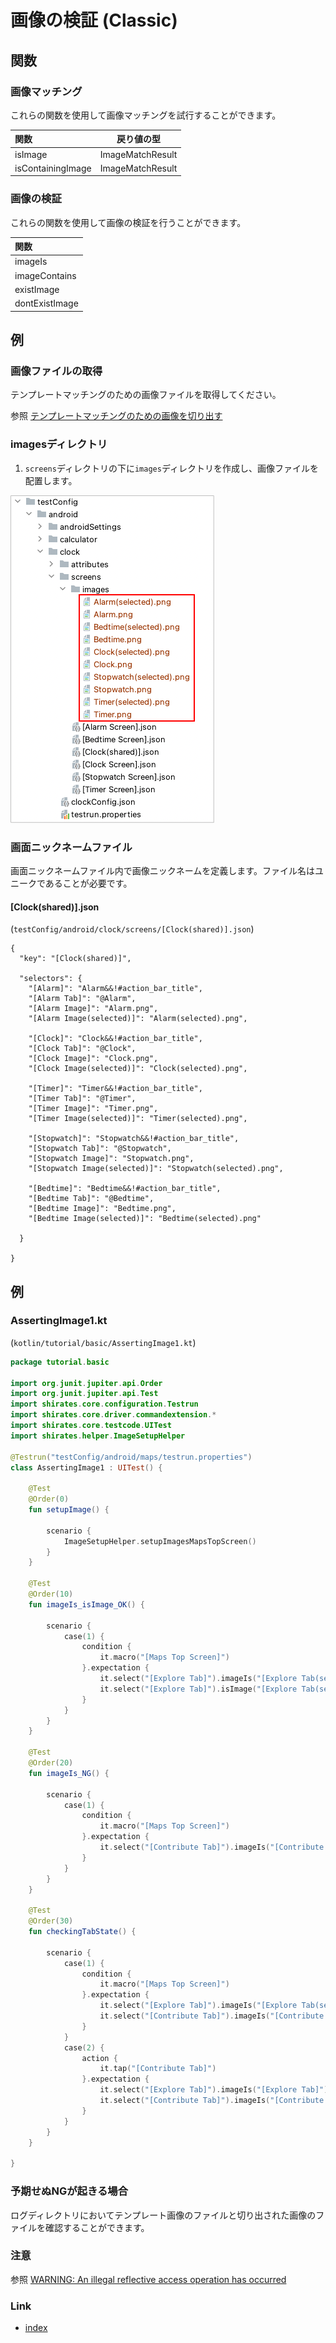 # 画像の検証 (Classic)

## 関数

### 画像マッチング

これらの関数を使用して画像マッチングを試行することができます。

| 関数                | 戻り値の型            |
|:------------------|------------------|
| isImage           | ImageMatchResult |
| isContainingImage | ImageMatchResult |

### 画像の検証

これらの関数を使用して画像の検証を行うことができます。

| 関数             |
|:---------------|
| imageIs        |
| imageContains  |
| existImage     |
| dontExistImage |

## 例

### 画像ファイルの取得

テンプレートマッチングのための画像ファイルを取得してください。

参照 [テンプレートマッチングのための画像を切り出す](../../../in_action/image_matching/cropping_images_for_template_matching_ja.md)

### imagesディレクトリ

1. `screens`ディレクトリの下に`images`ディレクトリを作成し、画像ファイルを配置します。

![cropped images](_images/put_cropped_images_in_images_directory.png)

### 画面ニックネームファイル

画面ニックネームファイル内で画像ニックネームを定義します。ファイル名はユニークであることが必要です。

#### [Clock(shared)].json

(`testConfig/android/clock/screens/[Clock(shared)].json`)

```
{
  "key": "[Clock(shared)]",

  "selectors": {
    "[Alarm]": "Alarm&&!#action_bar_title",
    "[Alarm Tab]": "@Alarm",
    "[Alarm Image]": "Alarm.png",
    "[Alarm Image(selected)]": "Alarm(selected).png",

    "[Clock]": "Clock&&!#action_bar_title",
    "[Clock Tab]": "@Clock",
    "[Clock Image]": "Clock.png",
    "[Clock Image(selected)]": "Clock(selected).png",

    "[Timer]": "Timer&&!#action_bar_title",
    "[Timer Tab]": "@Timer",
    "[Timer Image]": "Timer.png",
    "[Timer Image(selected)]": "Timer(selected).png",

    "[Stopwatch]": "Stopwatch&&!#action_bar_title",
    "[Stopwatch Tab]": "@Stopwatch",
    "[Stopwatch Image]": "Stopwatch.png",
    "[Stopwatch Image(selected)]": "Stopwatch(selected).png",

    "[Bedtime]": "Bedtime&&!#action_bar_title",
    "[Bedtime Tab]": "@Bedtime",
    "[Bedtime Image]": "Bedtime.png",
    "[Bedtime Image(selected)]": "Bedtime(selected).png"

  }

}
```

## 例

### AssertingImage1.kt

(`kotlin/tutorial/basic/AssertingImage1.kt`)

```kotlin
package tutorial.basic

import org.junit.jupiter.api.Order
import org.junit.jupiter.api.Test
import shirates.core.configuration.Testrun
import shirates.core.driver.commandextension.*
import shirates.core.testcode.UITest
import shirates.helper.ImageSetupHelper

@Testrun("testConfig/android/maps/testrun.properties")
class AssertingImage1 : UITest() {

    @Test
    @Order(0)
    fun setupImage() {

        scenario {
            ImageSetupHelper.setupImagesMapsTopScreen()
        }
    }

    @Test
    @Order(10)
    fun imageIs_isImage_OK() {

        scenario {
            case(1) {
                condition {
                    it.macro("[Maps Top Screen]")
                }.expectation {
                    it.select("[Explore Tab]").imageIs("[Explore Tab(selected)]")     // OK
                    it.select("[Explore Tab]").isImage("[Explore Tab(selected)]").thisIsTrue()      // OK
                }
            }
        }
    }

    @Test
    @Order(20)
    fun imageIs_NG() {

        scenario {
            case(1) {
                condition {
                    it.macro("[Maps Top Screen]")
                }.expectation {
                    it.select("[Contribute Tab]").imageIs("[Contribute Tab(selected)]")     // NG
                }
            }
        }
    }

    @Test
    @Order(30)
    fun checkingTabState() {

        scenario {
            case(1) {
                condition {
                    it.macro("[Maps Top Screen]")
                }.expectation {
                    it.select("[Explore Tab]").imageIs("[Explore Tab(selected)]")
                    it.select("[Contribute Tab]").imageIs("[Contribute Tab]")
                }
            }
            case(2) {
                action {
                    it.tap("[Contribute Tab]")
                }.expectation {
                    it.select("[Explore Tab]").imageIs("[Explore Tab]")
                    it.select("[Contribute Tab]").imageIs("[Contribute Tab(selected)]")
                }
            }
        }
    }

}
```

### 予期せぬNGが起きる場合

ログディレクトリにおいてテンプレート画像のファイルと切り出された画像のファイルを確認することができます。

### 注意

参照 [WARNING: An illegal reflective access operation has occurred](../../../troubleshooting/warnings/anIllegalRefrectiveAccessOperationHasOccured.md)

### Link

- [index](../../../index_ja.md)
